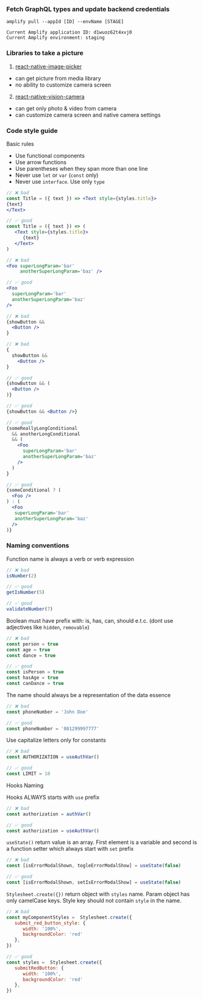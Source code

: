 ### Fetch GraphQL types and update backend credentials

`amplify pull --appId [ID] --envName [STAGE]`

```text
Current Amplify application ID: d1wuoz62t4xvj0
Current Amplify environment: staging
```

### Libraries to take a picture

1) [react-native-image-picker](https://github.com/react-native-image-picker/react-native-image-picker)
- can get picture from media library
- no ability to customize camera screen

2) [react-native-vision-camera](https://github.com/mrousavy/react-native-vision-camera)
- can get only photo & video from camera
- can customize camera screen and native camera settings

### Code style guide

Basic rules
- Use functional components
- Use arrow functions
- Use parentheses when they span more than one line
- Never use `let` or `var` (`const` only)
- Never use `interface`. Use only `type`

```jsx
// ❌ bad
const Title = ({ text }) => <Text style={styles.title}>
{text}
</Text>

// ✅ good
const Title = ({ text }) => (
   <Text style={styles.title}>
      {text}   
   </Text>
)

// ❌ bad
<Foo superLongParam='bar'
     anotherSuperLongParam='baz' />

// ✅ good
<Foo
  superLongParam='bar'
  anotherSuperLongParam='baz'
/>

// ❌ bad
{showButton &&
  <Button />
}

// ❌ bad
{
  showButton &&
    <Button />
}

// ✅ good
{showButton && (
  <Button />
)}

// ✅ good
{showButton && <Button />}

// ✅ good
{someReallyLongConditional
  && anotherLongConditional
  && (
    <Foo
      superLongParam='bar'
      anotherSuperLongParam='baz'
    />
  )
}

// ✅ good
{someConditional ? (
  <Foo />
) : (
  <Foo
   superLongParam='bar'
   anotherSuperLongParam='baz'
  />
)}
```

### Naming conventions

Function name is always a verb or verb expression

```js
// ❌ bad
isNumber(2)

// ✅ good
getIsNumber(5)

// ✅ good
validateNumber(7)
```

Boolean must have prefix with: is, has, can, should e.t.c. (dont use adjectives like `hidden`, `removable`)

```js
// ❌ bad
const person = true
const age = true
const dance = true

// ✅ good
const isPerson = true
const hasAge = true
const canDance = true
```

The name should always be a representation of the data essence

```js
// ❌ bad
const phoneNumber = 'John Doe'

// ✅ good
const phoneNumber = '081299997777'
```

Use capitalize letters only for constants

```js
// ❌ bad
const AUTHORIZATION = useAuthVar()

// ✅ good
const LIMIT = 10
```

Hooks Naming

Hooks ALWAYS starts with `use` prefix

```js
// ❌ bad
const authorization = authVar()

// ✅ good
const authorization = useAuthVar()
```

`useState()` return value is an array. First element is a variable and second is a function setter which always start with `set` prefix

```js
// ❌ bad
const [isErrorModalShown, togleErrorModalShow] = useState(false)

// ✅ good
const [isErrorModalShown, setIsErrorModalShow] = useState(false)
```

`Stylesheet.create({})` return object with `styles` name. Param object has only camelCase keys. Style key should not contain `style` in the name.

```js
// ❌ bad
const myComponentStyles =  Stylesheet.create({
   submit_red_button_style: {
      width: '100%',
      backgroundColor: 'red'
   },
})

// ✅ good
const styles =  Stylesheet.create({
   submitRedButton: {
      width: '100%',
      backgroundColor: 'red'
   },
})
```
